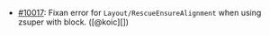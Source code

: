 * [#10017](https://github.com/rubocop/rubocop/pull/10017): Fixan error for `Layout/RescueEnsureAlignment` when using zsuper with block. ([@koic][])

